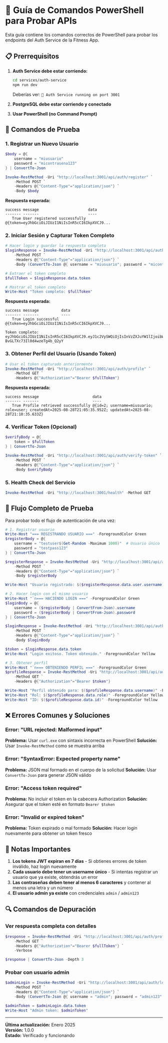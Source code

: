 # 🔧 Guía de Comandos PowerShell para Probar APIs

Esta guía contiene los comandos correctos de PowerShell para probar los endpoints del Auth Service de la Fitness App.

## 📋 Prerrequisitos

1. **Auth Service debe estar corriendo:**
   ```bash
   cd services/auth-service
   npm run dev
   ```
   Deberías ver: `🔐 Auth Service running on port 3001`

2. **PostgreSQL debe estar corriendo y conectado**
3. **Usar PowerShell (no Command Prompt)**

## 🚀 Comandos de Prueba

### 1. Registrar un Nuevo Usuario

```powershell
$body = @{
    username = "miusuario"
    password = "micontrasena123"
} | ConvertTo-Json

Invoke-RestMethod -Uri "http://localhost:3001/api/auth/register" `
    -Method POST `
    -Headers @{"Content-Type"="application/json"} `
    -Body $body
```

**Respuesta esperada:**
```
success message                      data
------- -------                      ----
   True User registered successfully @{token=eyJhbGciOiJIUzI1NiIsInR5cCI6IkpXVCJ9...
```

### 2. Iniciar Sesión y Capturar Token Completo

```powershell
# Hacer login y guardar la respuesta completa
$loginResponse = Invoke-RestMethod -Uri "http://localhost:3001/api/auth/login" `
    -Method POST `
    -Headers @{"Content-Type"="application/json"} `
    -Body (ConvertTo-Json @{ username = "miusuario"; password = "micontrasena123" })

# Extraer el token completo
$fullToken = $loginResponse.data.token

# Mostrar el token completo
Write-Host "Token completo: $fullToken"
```

**Respuesta esperada:**
```
success message          data
------- -------          ----
   True Login successful @{token=eyJhbGciOiJIUzI1NiIsInR5cCI6IkpXVCJ9...

Token completo: eyJhbGciOiJIUzI1NiIsInR5cCI6IkpXVCJ9.eyJ1c2VySWQiOjIsInVzZXJuYW1lIjoibWl1c3VhcmlvIiwicm9sZSI6InVzZXIiLCJpYXQiOjE3NTY0MTU0MzUsImV4cCI6MTc1NzAyMDIzNX0.4xytlIOpMMTLVouc-BvGLTXc73Il0d4wzeTg4b_Q2yY
```

### 3. Obtener Perfil del Usuario (Usando Token)

```powershell
# Usar el token capturado anteriormente
Invoke-RestMethod -Uri "http://localhost:3001/api/auth/profile" `
    -Method GET `
    -Headers @{"Authorization"="Bearer $fullToken"}
```

**Respuesta esperada:**
```
success message                        data
------- -------                        ----
   True Profile retrieved successfully @{id=2; username=miusuario; role=user; createdAt=2025-08-28T21:05:35.952Z; updatedAt=2025-08-28T21:10:35.633Z}
```

### 4. Verificar Token (Opcional)

```powershell
$verifyBody = @{
    token = $fullToken
} | ConvertTo-Json

Invoke-RestMethod -Uri "http://localhost:3001/api/auth/verify-token" `
    -Method POST `
    -Headers @{"Content-Type"="application/json"} `
    -Body $verifyBody
```

### 5. Health Check del Servicio

```powershell
Invoke-RestMethod -Uri "http://localhost:3001/health" -Method GET
```

## 🔄 Flujo Completo de Prueba

Para probar todo el flujo de autenticación de una vez:

```powershell
# 1. Registrar usuario
Write-Host "=== REGISTRANDO USUARIO ===" -ForegroundColor Green
$registerBody = @{
    username = "testuser$(Get-Random -Maximum 1000)"  # Usuario único
    password = "testpass123"
} | ConvertTo-Json

$registerResponse = Invoke-RestMethod -Uri "http://localhost:3001/api/auth/register" `
    -Method POST `
    -Headers @{"Content-Type"="application/json"} `
    -Body $registerBody

Write-Host "Usuario registrado: $($registerResponse.data.user.username)" -ForegroundColor Yellow

# 2. Hacer login con el mismo usuario
Write-Host "`n=== HACIENDO LOGIN ===" -ForegroundColor Green
$loginBody = @{
    username = ($registerBody | ConvertFrom-Json).username
    password = ($registerBody | ConvertFrom-Json).password
} | ConvertTo-Json

$loginResponse = Invoke-RestMethod -Uri "http://localhost:3001/api/auth/login" `
    -Method POST `
    -Headers @{"Content-Type"="application/json"} `
    -Body $loginBody

$token = $loginResponse.data.token
Write-Host "Login exitoso. Token obtenido." -ForegroundColor Yellow

# 3. Obtener perfil
Write-Host "`n=== OBTENIENDO PERFIL ===" -ForegroundColor Green
$profileResponse = Invoke-RestMethod -Uri "http://localhost:3001/api/auth/profile" `
    -Method GET `
    -Headers @{"Authorization"="Bearer $token"}

Write-Host "Perfil obtenido para: $($profileResponse.data.username)" -ForegroundColor Yellow
Write-Host "Rol: $($profileResponse.data.role)" -ForegroundColor Yellow
Write-Host "ID: $($profileResponse.data.id)" -ForegroundColor Yellow
```

## ❌ Errores Comunes y Soluciones

### Error: "URL rejected: Malformed input"
**Problema:** Usar `curl.exe` con sintaxis incorrecta en PowerShell
**Solución:** Usar `Invoke-RestMethod` como se muestra arriba

### Error: "SyntaxError: Expected property name"
**Problema:** JSON mal formado en el cuerpo de la solicitud
**Solución:** Usar `ConvertTo-Json` para generar JSON válido

### Error: "Access token required"
**Problema:** No incluir el token en la cabecera Authorization
**Solución:** Asegurar que el token esté en formato `Bearer $token`

### Error: "Invalid or expired token"
**Problema:** Token expirado o mal formado
**Solución:** Hacer login nuevamente para obtener un token fresco

## 🎯 Notas Importantes

1. **Los tokens JWT expiran en 7 días** - Si obtienes errores de token inválido, haz login nuevamente
2. **Cada usuario debe tener un username único** - Si intentas registrar un usuario que ya existe, obtendrás un error
3. **Las contraseñas deben tener al menos 6 caracteres** y contener al menos una letra y un número
4. **El usuario admin ya existe** con credenciales `admin` / `admin123`

## 🔍 Comandos de Depuración

### Ver respuesta completa con detalles
```powershell
$response = Invoke-RestMethod -Uri "http://localhost:3001/api/auth/profile" `
    -Method GET `
    -Headers @{"Authorization"="Bearer $fullToken"} `
    -Verbose

$response | ConvertTo-Json -Depth 3
```

### Probar con usuario admin
```powershell
$adminLogin = Invoke-RestMethod -Uri "http://localhost:3001/api/auth/login" `
    -Method POST `
    -Headers @{"Content-Type"="application/json"} `
    -Body (ConvertTo-Json @{ username = "admin"; password = "admin123" })

$adminToken = $adminLogin.data.token
Write-Host "Admin token: $adminToken"
```

---

**Última actualización:** Enero 2025  
**Versión:** 1.0.0  
**Estado:** Verificado y funcionando